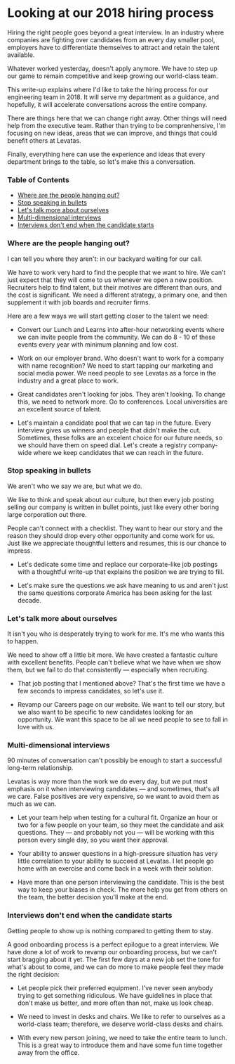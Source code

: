 # Looking at our 2018 hiring process

Hiring the right people goes beyond a great interview. In an industry where companies are fighting over candidates from an every day smaller pool, employers have to differentiate themselves to attract and retain the talent available. 

Whatever worked yesterday, doesn't apply anymore. We have to step up our game to remain competitive and keep growing our world-class team.

This write-up explains where I'd like to take the hiring process for our engineering team in 2018. It will serve my department as a guidance, and hopefully, it will accelerate conversations across the entire company.

There are things here that we can change right away. Other things will need help from the executive team. Rather than trying to be comprenhensive, I'm focusing on new ideas, areas that we can improve, and things that could benefit others at Levatas.

Finally, everything here can use the experience and ideas that every department brings to the table, so let's make this a conversation.

### Table of Contents

* [Where are the people hanging out?](#where-are-the-people-hanging-out)
* [Stop speaking in bullets](#stop-speaking-in-bullets)
* [Let's talk more about ourselves](#lets-talk-more-about-ourselves)
* [Multi-dimensional interviews](#multi-dimensional-interviews)
* [Interviews don't end when the candidate starts](#some-markdown-heading)

### Where are the people hanging out?

I can tell you where they aren't: in our backyard waiting for our call. 

We have to work very hard to find the people that we want to hire. We can't just expect that they will come to us whenever we open a new position. Recruiters help to find talent, but their motives are different than ours, and the cost is significant. We need a different strategy, a primary one, and then supplement it with job boards and recruiter firms.

Here are a few ways we will start getting closer to the talent we need:

* Convert our Lunch and Learns into after-hour networking events where we can invite people from the community. We can do 8 - 10 of these events every year with minimum planning and low cost.

* Work on our employer brand. Who doesn't want to work for a company with name recognition? We need to start tapping our marketing and social media power. We need people to see Levatas as a force in the industry and a great place to work.

* Great candidates aren't looking for jobs. They aren't looking. To change this, we need to network more. Go to conferences. Local universities are an excellent source of talent. 

* Let's maintain a candidate pool that we can tap in the future. Every interview gives us winners and people that didn't make the cut. Sometimes, these folks are an excelent choice for our future needs, so we should have them on speed dial. Let's create a registry company-wide where we keep candidates that we can reach in the future.
 
### Stop speaking in bullets

We aren't who we say we are, but what we do.

We like to think and speak about our culture, but then every job posting selling our company is written in bullet points, just like every other boring large corporation out there.

People can't connect with a checklist. They want to hear our story and the reason they should drop every other opportunity and come work for us. Just like we appreciate thoughtful letters and resumes, this is our chance to impress.

* Let's dedicate some time and replace our corporate-like job postings with a thoughtful write-up that explains the position we are trying to fill. 

* Let's make sure the questions we ask have meaning to us and aren't just the same questions corporate America has been asking for the last decade.

### Let's talk more about ourselves

It isn't you who is desperately trying to work for me. It's me who wants this to happen.

We need to show off a little bit more. We have created a fantastic culture with excellent benefits. People can't believe what we have when we show them, but we fail to do that consistently — especially when recruiting.

* That job posting that I mentioned above? That's the first time we have a few seconds to impress candidates, so let's use it.

* Revamp our Careers page on our website. We want to tell our story, but we also want to be specific to new candidates looking for an opportunity. We want this space to be all we need people to see to fall in love with us.

### Multi-dimensional interviews

90 minutes of conversation can't possibly be enough to start a successful long-term relationship.

Levatas is way more than the work we do every day, but we put most emphasis on it when interviewing candidates — and sometimes, that's all we care. False positives are very expensive, so we want to avoid them as much as we can.

* Let your team help when testing for a cultural fit. Organize an hour or two for a few people on your team, so they meet the candidate and ask questions. They — and probably not you — will be working with this person every single day, so you want their approval.

* Your ability to answer questions in a high-pressure situation has very little correlation to your ability to succeed at Levatas. I let people go home with an exercise and come back in a week with their solution. 

* Have more than one person interviewing the candidate. This is the best way to keep your biases in check. The more help you get from others on the team, the better decision you'll make at the end.

### Interviews don't end when the candidate starts

Getting people to show up is nothing compared to getting them to stay.

A good onboarding process is a perfect epilogue to a great interview. We have done a lot of work to revamp our onboarding process, but we can't start bragging about it yet. The first few days at a new job set the tone for what's about to come, and we can do more to make people feel they made the right decision:

* Let people pick their preferred equipment. I've never seen anybody trying to get something ridiculous. We have guidelines in place that don't make us better, and more often than not, make us look cheap.

* We need to invest in desks and chairs. We like to refer to ourselves as a world-class team; therefore, we deserve world-class desks and chairs. 

* With every new person joining, we need to take the entire team to lunch. This is a great way to introduce them and have some fun time together away from the office.

